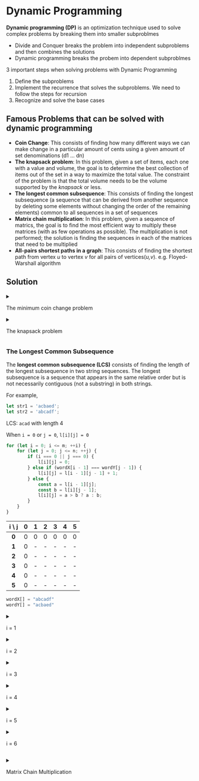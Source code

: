# Dynamic Programming

**Dynamic programming (DP)** is an optimization technique used to solve complex problems by breaking them into smaller subproblmes

- Divide and Conquer breaks the problem into independent subproblems and then combines the solutions
- Dynamic programming breaks the probem into dependent subproblmes

3 important steps when solving problems with Dynamic Programming

1. Define the subproblems
2. Implement the recurrence that solves the subproblems. We need to follow the steps for recursion
3. Recognize and solve the base cases

## Famous Problems that can be solved with dynamic programming

- **Coin Change**: This consists of finding how many different ways we can make change in a particular amount of cents using a given amount of set denominations (d1 ... dn)
- **The knapsack problem**: In this problem, given a set of items, each one with a value and volume, the goal is to determine the best collection of items out of the set in a way to maximize the total value. The constraint of the problem is that the total volume needs to be the volume supported by the _knapsack_ or less.
- **The longest common subsequence**: This consists of finding the longest subsequence (a sequence that can be derived from another sequence by deleting some elements without changing the order of the remaining elements) common to all sequences in a set of sequences
- **Matrix chain multiplication**: In this problem, given a sequence of matrics, the goal is to find the most efficient way to multiply these matrices (with as few operations as possible). The multiplication is not performed; the solution is finding the sequences in each of the matrices that need to be multiplied
- **All-pairs shortest paths in a graph**: This consists of finding the shortest path from vertex _u_ to vertex _v_ for all pairs of vertices(_u,v_). e.g. Floyed-Warshall algorithm

## Solution

<details><summary><p>The minimum coin change problem</p></summary>
<p>

### The minimum coin change problem

- https://stackoverflow.com/questions/57135424/javascript-recursion-why-is-value-increasing-without-increment-code

The **minimum coin change problem** is a variation of the **coin change problem**. The coin change problem consists of finding out in how many ways we can make change for a particular amount of cents using a given amount of set denominations (d<sub>1</sub> ... d<sub>n</sub>). The minimum coin change problem consists of finding the minimum number of coins needed to make a particular amount of cents using a given amount of set denominations (d<sub>1</sub> ... d<sub>n</sub>).

The min-coin change solution consists of finding the minimum number of coins for _n_. But to do this, first we need to find the solution for every _x<n_. Then, we can build up the solution out of the solutions for smaller values.

Let's suppose that there are 3 coins: `1` cent, `5` cents, `10` cents

```javascript
const coins = [1, 5, 10];
```

| **Change** | **# of 1 cents** | **# of 5 cents** | **# of 10 cents** |
| :--------: | :--------------: | :--------------: | :---------------: |
|     1      |        1         |        1         |         1         |
|     2      |        2         |        2         |         2         |
|     3      |        3         |        3         |         3         |
|     4      |        4         |        4         |         4         |
|     5      |        5         |        1         |         1         |
|     6      |        6         |        2         |         2         |
|     7      |        7         |        3         |         3         |
|     8      |        8         |        4         |         4         |
|     9      |        9         |        5         |         5         |
|     10     |        10        |        2         |         1         |
|     11     |        11        |        3         |         2         |
|     12     |        12        |        4         |         3         |

Above table, we can find an equation like below

```javascript
dp[j] = Math.min(dp[j], dp[j - coin[i]]) + 1;
```

`dp[j]` means change we need to get. Therefore, `dp[j-coin[i]]` indicates `change - coin`.

</p>
</details>

<details><summary><p>The knapsack problem</p></summary>
<p>

### The Knapsack Problem

The knapsack problem is a combinatorial optimization problem. It can be described as follows: given a fixed-size knapsack with a capacity to carry W amount of weight and a set of items that have a value and weight, find the best solution in a way to fill the knapsack with the most valuable items so that the total weight is less than or equal to W

| **Item #** | **Weight** | **Value** |
| :--------: | :--------: | :-------: |
|     1      |     2      |     3     |
|     2      |     3      |     4     |
|     3      |     4      |     5     |

Consider that the knapsack can only carry `a weight of 5`. For above example, we can say that `the best solution would be filling the knapsack with items 1 and 2`, which together have `a weight of 5` and a `total value of 7`.

We have 2 loops like below

```javascript
for (let i = 0; i <= n; ++i)
	for (let w = 0; w <= capacity; ++w)
```

An outer loop means the number of items. So, i = 0 ~ 3

```javascript
for (let i = 0; i <= n; ++i)
```

An inner loop indicates weight we want to calculate. So, w = 0 ~ 5

```javascript
for (let w = 0; w <= capacity; ++w)
```

Here's our core code

```javascript
for (let i = 0; i <= n; ++i) {
	for (let w = 0; w <= capacity; ++w) {
		if (i === 0 || w === 0) {
			kS[i][w] = 0;
		} else if (weights[i - 1] <= w) {
			kS[i][w] = Math.max(
				values[i - 1] + kS[i - 1][w - weights[i - 1]],
				kS[i - 1][w]
			);
		} else {
			kS[i][w] = kS[i - 1][w];
		}
	}
}
```

When i = 0 or w = 0, value is 0. So we can make the table.

```javascript
// Base Case
if (i === 0 || w === 0) {
	kS[i][w] = 0;
}
```

| **i\w** | **0** | **1** | **2** | **3** | **4** | **5** |
| :-----: | :---: | :---: | :---: | :---: | :---: | :---: |
|  **0**  |   0   |   0   |   0   |   0   |   0   |   0   |
|  **1**  |   0   |   -   |   -   |   -   |   -   |   -   |
|  **2**  |   0   |   -   |   -   |   -   |   -   |   -   |
|  **3**  |   0   |   -   |   -   |   -   |   -   |   -   |

<details><summary><h4>i=1</h4></summary>
<p>

#### i=1, w=1

```javascript
weights[i - 1] <= w
weights[1-1] <= 1
weights[0] <= 1
2 <= 1
else {
    kS[i][w] = kS[i - 1][w];
}

kS[1][1] = kS[1 - 1][1] = kS[0][1] = 0
```

| **i\w** | **0** | **1** | **2** | **3** | **4** | **5** |
| :-----: | :---: | :---: | :---: | :---: | :---: | :---: |
|  **0**  |   0   |   0   |   0   |   0   |   0   |   0   |
|  **1**  |   0   |   0   |   -   |   -   |   -   |   -   |
|  **2**  |   0   |   -   |   -   |   -   |   -   |   -   |
|  **3**  |   0   |   -   |   -   |   -   |   -   |   -   |

#### i=1, w=2

```javascript
weights[i - 1] <= w
weights[1-1] <= 2
weights[0] <= 2
2 <= 2

else if (weights[i - 1] <= w) {
	kS[i][w] = Math.max(
		values[i - 1] + kS[i - 1][w - weights[i - 1]],
		kS[i - 1][w]
	);
}

values[i - 1] + kS[i - 1][w - weights[i - 1]]
    = values[1 - 1] + kS[1 - 1][2 - weights[1 - 1]]
    = values[0] + kS[0][2 - weights[0]]
    = values[0] + kS[0][2 - 2]
    = values[0] + kS[0][0]
    = 3 + 0
    = 3

kS[i - 1][w]
    = kS[1 - 1][2]
    = kS[0][2]
    = 0

kS[1][2] = Math.Max(3, 0) = 3
```

| **i\w** | **0** | **1** | **2** | **3** | **4** | **5** |
| :-----: | :---: | :---: | :---: | :---: | :---: | :---: |
|  **0**  |   0   |   0   |   0   |   0   |   0   |   0   |
|  **1**  |   0   |   0   |   3   |   -   |   -   |   -   |
|  **2**  |   0   |   -   |   -   |   -   |   -   |   -   |
|  **3**  |   0   |   -   |   -   |   -   |   -   |   -   |

#### i=1, w=3

```javascript
weights[i - 1] <= w
weights[1-1] <= 3
weights[0] <= 3
2 <= 3

else if (weights[i - 1] <= w) {
	kS[i][w] = Math.max(
		values[i - 1] + kS[i - 1][w - weights[i - 1]],
		kS[i - 1][w]
	);
}

values[i - 1] + kS[i - 1][w - weights[i - 1]]
    = values[1 - 1] + kS[1 - 1][3 - weights[1 - 1]]
    = values[0] + kS[0][3 - weights[0]]
    = values[0] + kS[0][3 - 2]
    = values[0] + kS[0][1]
    = 3 + 0
    = 3

kS[i - 1][w]
    = kS[1 - 1][3]
    = kS[0][3]
    = 0

kS[1][3] = Math.Max(3, 0) = 3
```

| **i\w** | **0** | **1** | **2** | **3** | **4** | **5** |
| :-----: | :---: | :---: | :---: | :---: | :---: | :---: |
|  **0**  |   0   |   0   |   0   |   0   |   0   |   0   |
|  **1**  |   0   |   0   |   3   |   3   |   -   |   -   |
|  **2**  |   0   |   -   |   -   |   -   |   -   |   -   |
|  **3**  |   0   |   -   |   -   |   -   |   -   |   -   |

#### i=1, w=4

```javascript
weights[i - 1] <= w
weights[1-1] <= 4
weights[0] <= 4
2 <= 4

else if (weights[i - 1] <= w) {
	kS[i][w] = Math.max(
		values[i - 1] + kS[i - 1][w - weights[i - 1]],
		kS[i - 1][w]
	);
}

values[i - 1] + kS[i - 1][w - weights[i - 1]]
    = values[1 - 1] + kS[1 - 1][4 - weights[1 - 1]]
    = values[0] + kS[0][4 - weights[0]]
    = values[0] + kS[0][4 - 2]
    = values[0] + kS[0][2]
    = 3 + 0
    = 3

kS[i - 1][w]
    = kS[1 - 1][4]
    = kS[0][4]
    = 0

kS[1][4] = Math.Max(3, 0) = 3
```

| **i\w** | **0** | **1** | **2** | **3** | **4** | **5** |
| :-----: | :---: | :---: | :---: | :---: | :---: | :---: |
|  **0**  |   0   |   0   |   0   |   0   |   0   |   0   |
|  **1**  |   0   |   0   |   3   |   3   |   3   |   -   |
|  **2**  |   0   |   -   |   -   |   -   |   -   |   -   |
|  **3**  |   0   |   -   |   -   |   -   |   -   |   -   |

#### i=1, w=5

```javascript
weights[i - 1] <= w
weights[1-1] <= 5
weights[0] <= 5
2 <= 5

else if (weights[i - 1] <= w) {
	kS[i][w] = Math.max(
		values[i - 1] + kS[i - 1][w - weights[i - 1]],
		kS[i - 1][w]
	);
}

values[i - 1] + kS[i - 1][w - weights[i - 1]]
    = values[1 - 1] + kS[1 - 1][5 - weights[1 - 1]]
    = values[0] + kS[0][5 - weights[0]]
    = values[0] + kS[0][5 - 2]
    = values[0] + kS[0][3]
    = 3 + 0
    = 3

kS[i - 1][w]
    = kS[1 - 1][5]
    = kS[0][5]
    = 0

kS[1][5] = Math.Max(3, 0) = 3
```

| **i\w** | **0** | **1** | **2** | **3** | **4** | **5** |
| :-----: | :---: | :---: | :---: | :---: | :---: | :---: |
|  **0**  |   0   |   0   |   0   |   0   |   0   |   0   |
|  **1**  |   0   |   0   |   3   |   3   |   3   |   3   |
|  **2**  |   0   |   -   |   -   |   -   |   -   |   -   |
|  **3**  |   0   |   -   |   -   |   -   |   -   |   -   |

</p>
</details>

<details><summary><h4>i=2</h4></summary>
<p>

#### i=2, w=1

```javascript
weights[i - 1] <= w
weights[2-1] <= 1
weights[1] <= 1
3 <= 1

else {
	kS[i][w] = kS[i - 1][w];
}

kS[2][1] = kS[2 - 1][1] = kS[1][1] = 0
```

| **i\w** | **0** | **1** | **2** | **3** | **4** | **5** |
| :-----: | :---: | :---: | :---: | :---: | :---: | :---: |
|  **0**  |   0   |   0   |   0   |   0   |   0   |   0   |
|  **1**  |   0   |   0   |   3   |   3   |   3   |   3   |
|  **2**  |   0   |   0   |   -   |   -   |   -   |   -   |
|  **3**  |   0   |   -   |   -   |   -   |   -   |   -   |

#### i=2, w=2

```javascript
weights[i - 1] <= w
weights[2-1] <= 2
weights[1] <= 2
3 <= 2

else {
	kS[i][w] = kS[i - 1][w];
}

kS[2][2] = kS[2 - 1][2] = kS[1][2] = 3
```

| **i\w** | **0** | **1** | **2** | **3** | **4** | **5** |
| :-----: | :---: | :---: | :---: | :---: | :---: | :---: |
|  **0**  |   0   |   0   |   0   |   0   |   0   |   0   |
|  **1**  |   0   |   0   |   3   |   3   |   3   |   3   |
|  **2**  |   0   |   0   |   3   |   -   |   -   |   -   |
|  **3**  |   0   |   -   |   -   |   -   |   -   |   -   |

#### i=2, w=3

```javascript
weights[i - 1] <= w
weights[2-1] <= 3
weights[1] <= 3
3 <= 3

else if (weights[i - 1] <= w) {
	kS[i][w] = Math.max(
		values[i - 1] + kS[i - 1][w - weights[i - 1]],
		kS[i - 1][w]
	);
}

values[i - 1] + kS[i - 1][w - weights[i - 1]]
    = values[2 - 1] + kS[2 - 1][3 - weights[2 - 1]]
    = values[1] + kS[1][3 - weights[1]]
    = values[1] + kS[1][3 - 3]
    = values[1] + kS[1][0]
    = 4 + 0
    = 4

kS[i - 1][w]
    = kS[2 - 1][3]
    = kS[1][3]
    = 3

kS[2][3] = Math.Max(4, 3) = 4
```

| **i\w** | **0** | **1** | **2** | **3** | **4** | **5** |
| :-----: | :---: | :---: | :---: | :---: | :---: | :---: |
|  **0**  |   0   |   0   |   0   |   0   |   0   |   0   |
|  **1**  |   0   |   0   |   3   |   3   |   3   |   3   |
|  **2**  |   0   |   0   |   3   |   4   |   -   |   -   |
|  **3**  |   0   |   -   |   -   |   -   |   -   |   -   |

#### i=2, w=4

```javascript
weights[i - 1] <= w
weights[2-1] <= 4
weights[1] <= 4
3 <= 4

else if (weights[i - 1] <= w) {
	kS[i][w] = Math.max(
		values[i - 1] + kS[i - 1][w - weights[i - 1]],
		kS[i - 1][w]
	);
}

values[i - 1] + kS[i - 1][w - weights[i - 1]]
    = values[2 - 1] + kS[2 - 1][4 - weights[2 - 1]]
    = values[1] + kS[1][4 - weights[1]]
    = values[1] + kS[1][4 - 3]
    = values[1] + kS[1][1]
    = 4 + 0
    = 4

kS[i - 1][w]
    = kS[2 - 1][4]
    = kS[1][4]
    = 3

kS[2][4] = Math.Max(4, 3) = 4
```

| **i\w** | **0** | **1** | **2** | **3** | **4** | **5** |
| :-----: | :---: | :---: | :---: | :---: | :---: | :---: |
|  **0**  |   0   |   0   |   0   |   0   |   0   |   0   |
|  **1**  |   0   |   0   |   3   |   3   |   3   |   3   |
|  **2**  |   0   |   0   |   3   |   4   |   4   |   -   |
|  **3**  |   0   |   -   |   -   |   -   |   -   |   -   |

#### i=2, w=5

```javascript
weights[i - 1] <= w
weights[2-1] <= 5
weights[1] <= 5
3 <= 4

else if (weights[i - 1] <= w) {
	kS[i][w] = Math.max(
		values[i - 1] + kS[i - 1][w - weights[i - 1]],
		kS[i - 1][w]
	);
}

values[i - 1] + kS[i - 1][w - weights[i - 1]]
    = values[2 - 1] + kS[2 - 1][5 - weights[2 - 1]]
    = values[1] + kS[1][5 - weights[1]]
    = values[1] + kS[1][5 - 3]
    = values[1] + kS[1][2]
    = 4 + 3
    = 7

kS[i - 1][w]
    = kS[2 - 1][5]
    = kS[1][5]
    = 3

kS[2][5] = Math.Max(7, 3) = 7
```

| **i\w** | **0** | **1** | **2** | **3** | **4** | **5** |
| :-----: | :---: | :---: | :---: | :---: | :---: | :---: |
|  **0**  |   0   |   0   |   0   |   0   |   0   |   0   |
|  **1**  |   0   |   0   |   3   |   3   |   3   |   3   |
|  **2**  |   0   |   0   |   3   |   4   |   4   |   7   |
|  **3**  |   0   |   -   |   -   |   -   |   -   |   -   |

</p>
</details>

<details><summary><h4>i=3</h4></summary>
<p>

#### i=3, w=1

```javascript
weights[i - 1] <= w
weights[3-1] <= 1
weights[2] <= 1
4 <= 1

else {
	kS[i][w] = kS[i - 1][w];
}

kS[3][1] = kS[3 - 1][1] = kS[2][1] = 0
```

| **i\w** | **0** | **1** | **2** | **3** | **4** | **5** |
| :-----: | :---: | :---: | :---: | :---: | :---: | :---: |
|  **0**  |   0   |   0   |   0   |   0   |   0   |   0   |
|  **1**  |   0   |   0   |   3   |   3   |   3   |   3   |
|  **2**  |   0   |   0   |   3   |   4   |   4   |   7   |
|  **3**  |   0   |   0   |   -   |   -   |   -   |   -   |

#### i=3, w=2

```javascript
weights[i - 1] <= w
weights[3-1] <= 2
weights[2] <= 2
4 <= 2

else {
	kS[i][w] = kS[i - 1][w];
}

kS[3][2] = kS[3 - 1][2] = kS[2][2] = 3
```

| **i\w** | **0** | **1** | **2** | **3** | **4** | **5** |
| :-----: | :---: | :---: | :---: | :---: | :---: | :---: |
|  **0**  |   0   |   0   |   0   |   0   |   0   |   0   |
|  **1**  |   0   |   0   |   3   |   3   |   3   |   3   |
|  **2**  |   0   |   0   |   3   |   4   |   4   |   7   |
|  **3**  |   0   |   0   |   3   |   -   |   -   |   -   |

#### i=3, w=3

```javascript
weights[i - 1] <= w
weights[3-1] <= 3
weights[2] <= 3
4 <= 3

else {
	kS[i][w] = kS[i - 1][w];
}

kS[3][3] = kS[3 - 1][3] = kS[2][3] = 4
```

| **i\w** | **0** | **1** | **2** | **3** | **4** | **5** |
| :-----: | :---: | :---: | :---: | :---: | :---: | :---: |
|  **0**  |   0   |   0   |   0   |   0   |   0   |   0   |
|  **1**  |   0   |   0   |   3   |   3   |   3   |   3   |
|  **2**  |   0   |   0   |   3   |   4   |   4   |   7   |
|  **3**  |   0   |   0   |   3   |   4   |   -   |   -   |

#### i=3, w=4

```javascript
weights[i - 1] <= w
weights[3-1] <= 4
weights[2] <= 4
4 <= 4

else if (weights[i - 1] <= w) {
	kS[i][w] = Math.max(
		values[i - 1] + kS[i - 1][w - weights[i - 1]],
		kS[i - 1][w]
	);
}

values[i - 1] + kS[i - 1][w - weights[i - 1]]
    = values[3 - 1] + kS[3 - 1][4 - weights[3 - 1]]
    = values[2] + kS[2][4 - weights[2]]
    = values[2] + kS[2][4 - 4]
    = values[2] + kS[2][0]
    = 5 + 0
    = 5

kS[i - 1][w]
    = kS[3 - 1][4]
    = kS[2][4]
    = 4

kS[3][4] = Math.Max(5, 4) = 5
```

| **i\w** | **0** | **1** | **2** | **3** | **4** | **5** |
| :-----: | :---: | :---: | :---: | :---: | :---: | :---: |
|  **0**  |   0   |   0   |   0   |   0   |   0   |   0   |
|  **1**  |   0   |   0   |   3   |   3   |   3   |   3   |
|  **2**  |   0   |   0   |   3   |   4   |   4   |   7   |
|  **3**  |   0   |   0   |   3   |   4   |   5   |   -   |

#### i=3, w=5

```javascript
weights[i - 1] <= w
weights[3-1] <= 5
weights[2] <= 5
4 <= 5

else if (weights[i - 1] <= w) {
	kS[i][w] = Math.max(
		values[i - 1] + kS[i - 1][w - weights[i - 1]],
		kS[i - 1][w]
	);
}

values[i - 1] + kS[i - 1][w - weights[i - 1]]
    = values[3 - 1] + kS[3 - 1][5 - weights[3 - 1]]
    = values[2] + kS[2][5 - weights[2]]
    = values[2] + kS[2][5 - 4]
    = values[2] + kS[2][1]
    = 5 + 0
    = 5

kS[i - 1][w]
    = kS[3 - 1][5]
    = kS[2][5]
    = 7

kS[3][7] = Math.Max(5, 7) = 7
```

| **i\w** | **0** | **1** | **2** | **3** | **4** | **5** |
| :-----: | :---: | :---: | :---: | :---: | :---: | :---: |
|  **0**  |   0   |   0   |   0   |   0   |   0   |   0   |
|  **1**  |   0   |   0   |   3   |   3   |   3   |   3   |
|  **2**  |   0   |   0   |   3   |   4   |   4   |   7   |
|  **3**  |   0   |   0   |   3   |   4   |   5   |   7   |

</p>
</details>

</p>
</details>

<!--
<details><summary><p>The longest common subsequence</p></summary>
<p>
-->

### The Longest Common Subsequence

The **longest common subsequence (LCS)** consists of finding the length of the longest subsequence in two string sequences. The longest subsequence is a sequence that appears in the same relative order but is not necessarily contiguous (not a substring) in both strings.

For example,

```javascript
let str1 = 'acbaed';
let str2 = 'abcadf';
```

LCS: `acad` with length 4

When `i = 0` or `j = 0`, `l[i][j] = 0`

```javascript
for (let i = 0; i <= m; ++i) {
	for (let j = 0; j <= n; ++j) {
		if (i === 0 || j === 0) {
			l[i][j] = 0;
		} else if (wordX[i - 1] === wordY[j - 1]) {
			l[i][j] = l[i - 1][j - 1] + 1;
		} else {
			const a = l[i - 1][j];
			const b = l[i][j - 1];
			l[i][j] = a > b ? a : b;
		}
	}
}
```

| **i \ j** | **0** | **1** | **2** | **3** | **4** | **5** |
| :-------: | :---: | :---: | :---: | :---: | :---: | :---: |
|   **0**   |   0   |   0   |   0   |   0   |   0   |   0   |
|   **1**   |   0   |   -   |   -   |   -   |   -   |   -   |
|   **2**   |   0   |   -   |   -   |   -   |   -   |   -   |
|   **3**   |   0   |   -   |   -   |   -   |   -   |   -   |
|   **4**   |   0   |   -   |   -   |   -   |   -   |   -   |
|   **5**   |   0   |   -   |   -   |   -   |   -   |   -   |

```javascript
wordX[] = "abcadf"
wordY[] = "acbaed"
```

<details><summary><p>i = 1</p></summary>
<p>

#### i = 1, j = 1

```javascript
wordX[i - 1] = wordX[0] = "a"
wordY[j - 1] = wordY[0] = "a"

else if(wordX[i - 1] === wordX[j - 1]){
    l[i][j] = l[i - 1][j - 1] + 1;
}

l[1][1]
    = l[i - 1][j - 1] + 1
    = l[0][0] + 1
    = 0 + 1
    = 1
```

| **i \ j** | **0** | **1** | **2** | **3** | **4** | **5** |
| :-------: | :---: | :---: | :---: | :---: | :---: | :---: |
|   **0**   |   0   |   0   |   0   |   0   |   0   |   0   |
|   **1**   |   0   |   1   |   -   |   -   |   -   |   -   |
|   **2**   |   0   |   -   |   -   |   -   |   -   |   -   |
|   **3**   |   0   |   -   |   -   |   -   |   -   |   -   |
|   **4**   |   0   |   -   |   -   |   -   |   -   |   -   |
|   **5**   |   0   |   -   |   -   |   -   |   -   |   -   |

#### i = 1, j = 2

```javascript
wordX[i - 1] = wordX[0] = "a"
wordY[j - 1] = wordY[1] = "c"

else {
	const a = l[i - 1][j];
	const b = l[i][j - 1];
	l[i][j] = a > b ? a : b;
}

a
    = l[i - 1][j]
    = l[1 - 1][2]
    = l[0][2]
    = 0

b
    = l[i][j - 1]
    = l[1][2 - 1]
    = l[1][1]
    = 1

l[1][2]
    = Math.max(a, b)
    = Math.max(0, 1)
    = 1
```

| **i \ j** | **0** | **1** | **2** | **3** | **4** | **5** |
| :-------: | :---: | :---: | :---: | :---: | :---: | :---: |
|   **0**   |   0   |   0   |   0   |   0   |   0   |   0   |
|   **1**   |   0   |   1   |   1   |   -   |   -   |   -   |
|   **2**   |   0   |   -   |   -   |   -   |   -   |   -   |
|   **3**   |   0   |   -   |   -   |   -   |   -   |   -   |
|   **4**   |   0   |   -   |   -   |   -   |   -   |   -   |
|   **5**   |   0   |   -   |   -   |   -   |   -   |   -   |

#### i = 1, j = 3

```javascript
wordX[i - 1] = wordX[0] = "a"
wordY[j - 1] = wordY[2] = "b"

else {
	const a = l[i - 1][j];
	const b = l[i][j - 1];
	l[i][j] = a > b ? a : b;
}

a
    = l[i - 1][j]
    = l[1 - 1][3]
    = l[0][3]
    = 0

b
    = l[i][j - 1]
    = l[1][3 - 1]
    = l[1][2]
    = 1

l[1][3]
    = Math.max(a, b)
    = Math.max(0, 1)
    = 1
```

| **i \ j** | **0** | **1** | **2** | **3** | **4** | **5** |
| :-------: | :---: | :---: | :---: | :---: | :---: | :---: |
|   **0**   |   0   |   0   |   0   |   0   |   0   |   0   |
|   **1**   |   0   |   1   |   1   |   1   |   -   |   -   |
|   **2**   |   0   |   -   |   -   |   -   |   -   |   -   |
|   **3**   |   0   |   -   |   -   |   -   |   -   |   -   |
|   **4**   |   0   |   -   |   -   |   -   |   -   |   -   |
|   **5**   |   0   |   -   |   -   |   -   |   -   |   -   |

#### i = 1, j = 4

```javascript
wordX[i - 1] = wordX[0] = "a"
wordY[j - 1] = wordY[3] = "a"

else if(wordX[i - 1] === wordX[j - 1]){
    l[i][j] = l[i - 1][j - 1] + 1;
}

l[1][4]
    = l[i - 1][j - 1] + 1
    = l[1 - 1][4 - 1] + 1
    = l[0][3] + 1
    = 0 + 1
    = 1
```

| **i \ j** | **0** | **1** | **2** | **3** | **4** | **5** | **6** |
| :-------: | :---: | :---: | :---: | :---: | :---: | :---: | :---: |
|   **0**   |   0   |   0   |   0   |   0   |   0   |   0   |   0   |
|   **1**   |   0   |   1   |   1   |   1   |   1   |   -   |   -   |
|   **2**   |   0   |   -   |   -   |   -   |   -   |   -   |   -   |
|   **3**   |   0   |   -   |   -   |   -   |   -   |   -   |   -   |
|   **4**   |   0   |   -   |   -   |   -   |   -   |   -   |   -   |
|   **5**   |   0   |   -   |   -   |   -   |   -   |   -   |   -   |
|   **6**   |   0   |   -   |   -   |   -   |   -   |   -   |   -   |

#### i = 1, j = 5

```javascript
wordX[i - 1] = wordX[0] = "a"
wordY[j - 1] = wordY[4] = "e"

else {
	const a = l[i - 1][j];
	const b = l[i][j - 1];
	l[i][j] = a > b ? a : b;
}

a
    = l[i - 1][j]
    = l[1 - 1][5]
    = l[0][5]
    = 0

b
    = l[i][j - 1]
    = l[1][5 - 1]
    = l[1][4]
    = 1

l[1][5]
    = Math.max(a, b)
    = Math.max(0, 1)
    = 1
```

| **i \ j** | **0** | **1** | **2** | **3** | **4** | **5** | **6** |
| :-------: | :---: | :---: | :---: | :---: | :---: | :---: | :---: |
|   **0**   |   0   |   0   |   0   |   0   |   0   |   0   |   0   |
|   **1**   |   0   |   1   |   1   |   1   |   1   |   1   |   -   |
|   **2**   |   0   |   -   |   -   |   -   |   -   |   -   |   -   |
|   **3**   |   0   |   -   |   -   |   -   |   -   |   -   |   -   |
|   **4**   |   0   |   -   |   -   |   -   |   -   |   -   |   -   |
|   **5**   |   0   |   -   |   -   |   -   |   -   |   -   |   -   |
|   **6**   |   0   |   -   |   -   |   -   |   -   |   -   |   -   |

#### i = 1, j = 6

```javascript
wordX[i - 1] = wordX[0] = "a"
wordY[j - 1] = wordY[5] = "d"

else {
	const a = l[i - 1][j];
	const b = l[i][j - 1];
	l[i][j] = a > b ? a : b;
}

a
    = l[i - 1][j]
    = l[1 - 1][6]
    = l[0][6]
    = 0

b
    = l[i][j - 1]
    = l[1][6 - 1]
    = l[1][5]
    = 1

l[1][6]
    = Math.max(a, b)
    = Math.max(0, 1)
    = 1
```

| **i \ j** | **0** | **1** | **2** | **3** | **4** | **5** | **6** |
| :-------: | :---: | :---: | :---: | :---: | :---: | :---: | :---: |
|   **0**   |   0   |   0   |   0   |   0   |   0   |   0   |   0   |
|   **1**   |   0   |   1   |   1   |   1   |   1   |   1   |   1   |
|   **2**   |   0   |   -   |   -   |   -   |   -   |   -   |   -   |
|   **3**   |   0   |   -   |   -   |   -   |   -   |   -   |   -   |
|   **4**   |   0   |   -   |   -   |   -   |   -   |   -   |   -   |
|   **5**   |   0   |   -   |   -   |   -   |   -   |   -   |   -   |
|   **6**   |   0   |   -   |   -   |   -   |   -   |   -   |   -   |

</p>
</details>

<details><summary><p>i = 2</p></summary>
<p>

#### i = 2, j = 1

```javascript
wordX[i - 1] = wordX[1] = "b"
wordY[j - 1] = wordY[0] = "a"

else {
	const a = l[i - 1][j];
	const b = l[i][j - 1];
	l[i][j] = a > b ? a : b;
}

a
    = l[i - 1][j]
    = l[2 - 1][1]
    = l[1][2]
    = 1

b
    = l[i][j - 1]
    = l[1][1 - 1]
    = l[1][0]
    = 0

l[2][1]
    = Math.max(a, b)
    = Math.max(1, 0)
    = 1
```

| **i \ j** | **0** | **1** | **2** | **3** | **4** | **5** | **6** |
| :-------: | :---: | :---: | :---: | :---: | :---: | :---: | :---: |
|   **0**   |   0   |   0   |   0   |   0   |   0   |   0   |   0   |
|   **1**   |   0   |   1   |   1   |   1   |   1   |   1   |   1   |
|   **2**   |   0   |   1   |   -   |   -   |   -   |   -   |   -   |
|   **3**   |   0   |   -   |   -   |   -   |   -   |   -   |   -   |
|   **4**   |   0   |   -   |   -   |   -   |   -   |   -   |   -   |
|   **5**   |   0   |   -   |   -   |   -   |   -   |   -   |   -   |
|   **6**   |   0   |   -   |   -   |   -   |   -   |   -   |   -   |

#### i = 2, j = 2

```javascript
wordX[i - 1] = wordX[1] = "b"
wordY[j - 1] = wordY[1] = "c"

else {
	const a = l[i - 1][j];
	const b = l[i][j - 1];
	l[i][j] = a > b ? a : b;
}

a
    = l[i - 1][j]
    = l[2 - 1][2]
    = l[1][2]
    = 1

b
    = l[i][j - 1]
    = l[1][2 - 1]
    = l[1][1]
    = 1

l[2][2]
    = Math.max(a, b)
    = Math.max(1, 1)
    = 1
```

| **i \ j** | **0** | **1** | **2** | **3** | **4** | **5** | **6** |
| :-------: | :---: | :---: | :---: | :---: | :---: | :---: | :---: |
|   **0**   |   0   |   0   |   0   |   0   |   0   |   0   |   0   |
|   **1**   |   0   |   1   |   1   |   1   |   1   |   1   |   1   |
|   **2**   |   0   |   1   |   1   |   -   |   -   |   -   |   -   |
|   **3**   |   0   |   -   |   -   |   -   |   -   |   -   |   -   |
|   **4**   |   0   |   -   |   -   |   -   |   -   |   -   |   -   |
|   **5**   |   0   |   -   |   -   |   -   |   -   |   -   |   -   |
|   **6**   |   0   |   -   |   -   |   -   |   -   |   -   |   -   |

#### i = 2, j = 3

```javascript
wordX[i - 1] = wordX[1] = "b"
wordY[j - 1] = wordY[2] = "b"

else if(wordX[i - 1] === wordX[j - 1]){
    l[i][j] = l[i - 1][j - 1] + 1;
}

l[2][3]
    = l[i - 1][j - 1] + 1
    = l[2 - 1][3 - 1] + 1
    = l[1][2] + 1
    = 1 + 1
    = 2
```

#### i = 2, j = 4

```javascript
wordX[i - 1] = wordX[1] = "b"
wordY[j - 1] = wordY[3] = "a"

else {
	const a = l[i - 1][j];
	const b = l[i][j - 1];
	l[i][j] = a > b ? a : b;
}

a
    = l[i - 1][j]
    = l[2 - 1][4]
    = l[1][4]
    = 1

b
    = l[i][j - 1]
    = l[2][4 - 1]
    = l[2][3]
    = 2

l[2][4]
    = Math.max(a, b)
    = Math.max(1, 2)
    = 2
```

| **i \ j** | **0** | **1** | **2** | **3** | **4** | **5** | **6** |
| :-------: | :---: | :---: | :---: | :---: | :---: | :---: | :---: |
|   **0**   |   0   |   0   |   0   |   0   |   0   |   0   |   0   |
|   **1**   |   0   |   1   |   1   |   1   |   1   |   1   |   1   |
|   **2**   |   0   |   1   |   1   |   2   |   2   |   -   |   -   |
|   **3**   |   0   |   -   |   -   |   -   |   -   |   -   |   -   |
|   **4**   |   0   |   -   |   -   |   -   |   -   |   -   |   -   |
|   **5**   |   0   |   -   |   -   |   -   |   -   |   -   |   -   |
|   **6**   |   0   |   -   |   -   |   -   |   -   |   -   |   -   |

#### i = 2, j = 5

```javascript
wordX[i - 1] = wordX[1] = "b"
wordY[j - 1] = wordY[4] = "e"

else {
	const a = l[i - 1][j];
	const b = l[i][j - 1];
	l[i][j] = a > b ? a : b;
}

a
    = l[i - 1][j]
    = l[2 - 1][5]
    = l[1][5]
    = 1

b
    = l[i][j - 1]
    = l[2][5 - 1]
    = l[2][4]
    = 2

l[2][5]
    = Math.max(a, b)
    = Math.max(1, 2)
    = 2
```

| **i \ j** | **0** | **1** | **2** | **3** | **4** | **5** | **6** |
| :-------: | :---: | :---: | :---: | :---: | :---: | :---: | :---: |
|   **0**   |   0   |   0   |   0   |   0   |   0   |   0   |   0   |
|   **1**   |   0   |   1   |   1   |   1   |   1   |   1   |   1   |
|   **2**   |   0   |   1   |   1   |   2   |   2   |   2   |   -   |
|   **3**   |   0   |   -   |   -   |   -   |   -   |   -   |   -   |
|   **4**   |   0   |   -   |   -   |   -   |   -   |   -   |   -   |
|   **5**   |   0   |   -   |   -   |   -   |   -   |   -   |   -   |
|   **6**   |   0   |   -   |   -   |   -   |   -   |   -   |   -   |

#### i = 2, j = 6

```javascript
wordX[i - 1] = wordX[1] = "b"
wordY[j - 1] = wordY[5] = "d"

else {
	const a = l[i - 1][j];
	const b = l[i][j - 1];
	l[i][j] = a > b ? a : b;
}

a
    = l[i - 1][j]
    = l[2 - 1][6]
    = l[1][6]
    = 1

b
    = l[i][j - 1]
    = l[2][6 - 1]
    = l[2][5]
    = 2

l[2][6]
    = Math.max(a, b)
    = Math.max(1, 2)
    = 2
```

| **i \ j** | **0** | **1** | **2** | **3** | **4** | **5** | **6** |
| :-------: | :---: | :---: | :---: | :---: | :---: | :---: | :---: |
|   **0**   |   0   |   0   |   0   |   0   |   0   |   0   |   0   |
|   **1**   |   0   |   1   |   1   |   1   |   1   |   1   |   1   |
|   **2**   |   0   |   1   |   1   |   2   |   2   |   2   |   2   |
|   **3**   |   0   |   -   |   -   |   -   |   -   |   -   |   -   |
|   **4**   |   0   |   -   |   -   |   -   |   -   |   -   |   -   |
|   **5**   |   0   |   -   |   -   |   -   |   -   |   -   |   -   |
|   **6**   |   0   |   -   |   -   |   -   |   -   |   -   |   -   |

</p>
</details>

<details><summary><p>i = 3</p></summary>
<p>

#### i = 3, j = 1

```javascript
wordX[i - 1] = wordX[2] = "b"
wordY[j - 1] = wordY[0] = "a"

else {
	const a = l[i - 1][j];
	const b = l[i][j - 1];
	l[i][j] = a > b ? a : b;
}

a
    = l[i - 1][j]
    = l[3 - 1][1]
    = l[2][1]
    = 1

b
    = l[i][j - 1]
    = l[3][1 - 1]
    = l[3][0]
    = 0

l[3][1]
    = Math.max(a, b)
    = Math.max(1, 0)
    = 1
```

| **i \ j** | **0** | **1** | **2** | **3** | **4** | **5** | **6** |
| :-------: | :---: | :---: | :---: | :---: | :---: | :---: | :---: |
|   **0**   |   0   |   0   |   0   |   0   |   0   |   0   |   0   |
|   **1**   |   0   |   1   |   1   |   1   |   1   |   1   |   1   |
|   **2**   |   0   |   1   |   1   |   2   |   2   |   2   |   2   |
|   **3**   |   0   |   1   |   -   |   -   |   -   |   -   |   -   |
|   **4**   |   0   |   -   |   -   |   -   |   -   |   -   |   -   |
|   **5**   |   0   |   -   |   -   |   -   |   -   |   -   |   -   |
|   **6**   |   0   |   -   |   -   |   -   |   -   |   -   |   -   |

#### i = 3, j = 2

```javascript
wordX[i - 1] = wordX[2] = "b"
wordY[j - 1] = wordY[1] = "c"

else if(wordX[i - 1] === wordX[j - 1]){
    l[i][j] = l[i - 1][j - 1] + 1;
}

l[3][2]
    = l[i - 1][j - 1] + 1
    = l[3 - 1][2 - 1] + 1
    = l[2][1] + 1
    = 1 + 1
    = 2
```

| **i \ j** | **0** | **1** | **2** | **3** | **4** | **5** | **6** |
| :-------: | :---: | :---: | :---: | :---: | :---: | :---: | :---: |
|   **0**   |   0   |   0   |   0   |   0   |   0   |   0   |   0   |
|   **1**   |   0   |   1   |   1   |   1   |   1   |   1   |   1   |
|   **2**   |   0   |   1   |   1   |   2   |   2   |   2   |   2   |
|   **3**   |   0   |   1   |   2   |   -   |   -   |   -   |   -   |
|   **4**   |   0   |   -   |   -   |   -   |   -   |   -   |   -   |
|   **5**   |   0   |   -   |   -   |   -   |   -   |   -   |   -   |
|   **6**   |   0   |   -   |   -   |   -   |   -   |   -   |   -   |

#### i = 3, j = 3

```javascript
wordX[i - 1] = wordX[2] = "b"
wordY[j - 1] = wordY[2] = "b"

else {
	const a = l[i - 1][j];
	const b = l[i][j - 1];
	l[i][j] = a > b ? a : b;
}

a
    = l[i - 1][j]
    = l[3 - 1][3]
    = l[2][3]
    = 2

b
    = l[i][j - 1]
    = l[3][3 - 1]
    = l[3][2]
    = 2

l[3][3]
    = Math.max(a, b)
    = Math.max(2, 2)
    = 2
```

| **i \ j** | **0** | **1** | **2** | **3** | **4** | **5** | **6** |
| :-------: | :---: | :---: | :---: | :---: | :---: | :---: | :---: |
|   **0**   |   0   |   0   |   0   |   0   |   0   |   0   |   0   |
|   **1**   |   0   |   1   |   1   |   1   |   1   |   1   |   1   |
|   **2**   |   0   |   1   |   1   |   2   |   2   |   2   |   2   |
|   **3**   |   0   |   1   |   2   |   2   |   -   |   -   |   -   |
|   **4**   |   0   |   -   |   -   |   -   |   -   |   -   |   -   |
|   **5**   |   0   |   -   |   -   |   -   |   -   |   -   |   -   |
|   **6**   |   0   |   -   |   -   |   -   |   -   |   -   |   -   |

#### i = 3, j = 4

```javascript
wordX[i - 1] = wordX[2] = "b"
wordY[j - 1] = wordY[3] = "a"

else {
	const a = l[i - 1][j];
	const b = l[i][j - 1];
	l[i][j] = a > b ? a : b;
}

a
    = l[i - 1][j]
    = l[3 - 1][4]
    = l[2][4]
    = 2

b
    = l[i][j - 1]
    = l[3][4 - 1]
    = l[3][3]
    = 2

l[3][4]
    = Math.max(a, b)
    = Math.max(2, 2)
    = 2
```

| **i \ j** | **0** | **1** | **2** | **3** | **4** | **5** | **6** |
| :-------: | :---: | :---: | :---: | :---: | :---: | :---: | :---: |
|   **0**   |   0   |   0   |   0   |   0   |   0   |   0   |   0   |
|   **1**   |   0   |   1   |   1   |   1   |   1   |   1   |   1   |
|   **2**   |   0   |   1   |   1   |   2   |   2   |   2   |   2   |
|   **3**   |   0   |   1   |   2   |   2   |   2   |   -   |   -   |
|   **4**   |   0   |   -   |   -   |   -   |   -   |   -   |   -   |
|   **5**   |   0   |   -   |   -   |   -   |   -   |   -   |   -   |
|   **6**   |   0   |   -   |   -   |   -   |   -   |   -   |   -   |

#### i = 3, j = 5

```javascript
wordX[i - 1] = wordX[2] = "b"
wordY[j - 1] = wordY[4] = "e"

else {
	const a = l[i - 1][j];
	const b = l[i][j - 1];
	l[i][j] = a > b ? a : b;
}

a
    = l[i - 1][j]
    = l[3 - 1][5]
    = l[2][5]
    = 2

b
    = l[i][j - 1]
    = l[3][5 - 1]
    = l[3][4]
    = 2

l[3][5]
    = Math.max(a, b)
    = Math.max(2, 2)
    = 2
```

| **i \ j** | **0** | **1** | **2** | **3** | **4** | **5** | **6** |
| :-------: | :---: | :---: | :---: | :---: | :---: | :---: | :---: |
|   **0**   |   0   |   0   |   0   |   0   |   0   |   0   |   0   |
|   **1**   |   0   |   1   |   1   |   1   |   1   |   1   |   1   |
|   **2**   |   0   |   1   |   1   |   2   |   2   |   2   |   2   |
|   **3**   |   0   |   1   |   2   |   2   |   2   |   2   |   -   |
|   **4**   |   0   |   -   |   -   |   -   |   -   |   -   |   -   |
|   **5**   |   0   |   -   |   -   |   -   |   -   |   -   |   -   |
|   **6**   |   0   |   -   |   -   |   -   |   -   |   -   |   -   |

#### i = 3, j = 6

```javascript
wordX[i - 1] = wordX[2] = "b"
wordY[j - 1] = wordY[5] = "d"

else {
	const a = l[i - 1][j];
	const b = l[i][j - 1];
	l[i][j] = a > b ? a : b;
}

a
    = l[i - 1][j]
    = l[3 - 1][6]
    = l[2][6]
    = 2

b
    = l[i][j - 1]
    = l[3][6 - 1]
    = l[3][5]
    = 2

l[3][6]
    = Math.max(a, b)
    = Math.max(2, 2)
    = 2
```

| **i \ j** | **0** | **1** | **2** | **3** | **4** | **5** | **6** |
| :-------: | :---: | :---: | :---: | :---: | :---: | :---: | :---: |
|   **0**   |   0   |   0   |   0   |   0   |   0   |   0   |   0   |
|   **1**   |   0   |   1   |   1   |   1   |   1   |   1   |   1   |
|   **2**   |   0   |   1   |   1   |   2   |   2   |   2   |   2   |
|   **3**   |   0   |   1   |   2   |   2   |   2   |   2   |   2   |
|   **4**   |   0   |   -   |   -   |   -   |   -   |   -   |   -   |
|   **5**   |   0   |   -   |   -   |   -   |   -   |   -   |   -   |
|   **6**   |   0   |   -   |   -   |   -   |   -   |   -   |   -   |

</p>
</details>

<details><summary><p>i = 4</p></summary>
<p>

#### i = 4, j = 1

```javascript
wordX[i - 1] = wordX[3] = 'a';
wordY[j - 1] = wordY[0] = 'a';
```

| **i \ j** | **0** | **1** | **2** | **3** | **4** | **5** | **6** |
| :-------: | :---: | :---: | :---: | :---: | :---: | :---: | :---: |
|   **0**   |   0   |   0   |   0   |   0   |   0   |   0   |   0   |
|   **1**   |   0   |   1   |   1   |   1   |   1   |   1   |   1   |
|   **2**   |   0   |   1   |   1   |   2   |   2   |   2   |   2   |
|   **3**   |   0   |   1   |   2   |   2   |   2   |   2   |   2   |
|   **4**   |   0   |   1   |   -   |   -   |   -   |   -   |   -   |
|   **5**   |   0   |   -   |   -   |   -   |   -   |   -   |   -   |
|   **6**   |   0   |   -   |   -   |   -   |   -   |   -   |   -   |

#### i = 4, j = 2

```javascript
wordX[i - 1] = wordX[3] = 'a';
wordY[j - 1] = wordY[1] = 'c';
```

| **i \ j** | **0** | **1** | **2** | **3** | **4** | **5** | **6** |
| :-------: | :---: | :---: | :---: | :---: | :---: | :---: | :---: |
|   **0**   |   0   |   0   |   0   |   0   |   0   |   0   |   0   |
|   **1**   |   0   |   1   |   1   |   1   |   1   |   1   |   1   |
|   **2**   |   0   |   1   |   1   |   2   |   2   |   2   |   2   |
|   **3**   |   0   |   1   |   2   |   2   |   2   |   2   |   2   |
|   **4**   |   0   |   1   |   2   |   -   |   -   |   -   |   -   |
|   **5**   |   0   |   -   |   -   |   -   |   -   |   -   |   -   |
|   **6**   |   0   |   -   |   -   |   -   |   -   |   -   |   -   |

#### i = 4, j = 3

```javascript
wordX[i - 1] = wordX[3] = 'a';
wordY[j - 1] = wordY[2] = 'b';
```

| **i \ j** | **0** | **1** | **2** | **3** | **4** | **5** | **6** |
| :-------: | :---: | :---: | :---: | :---: | :---: | :---: | :---: |
|   **0**   |   0   |   0   |   0   |   0   |   0   |   0   |   0   |
|   **1**   |   0   |   1   |   1   |   1   |   1   |   1   |   1   |
|   **2**   |   0   |   1   |   1   |   2   |   2   |   2   |   2   |
|   **3**   |   0   |   1   |   2   |   2   |   2   |   2   |   2   |
|   **4**   |   0   |   1   |   2   |   2   |   -   |   -   |   -   |
|   **5**   |   0   |   -   |   -   |   -   |   -   |   -   |   -   |
|   **6**   |   0   |   -   |   -   |   -   |   -   |   -   |   -   |

#### i = 4, j = 4

```javascript
wordX[i - 1] = wordX[3] = 'a';
wordY[j - 1] = wordY[3] = 'a';
```

| **i \ j** | **0** | **1** | **2** | **3** | **4** | **5** | **6** |
| :-------: | :---: | :---: | :---: | :---: | :---: | :---: | :---: |
|   **0**   |   0   |   0   |   0   |   0   |   0   |   0   |   0   |
|   **1**   |   0   |   1   |   1   |   1   |   1   |   1   |   1   |
|   **2**   |   0   |   1   |   1   |   2   |   2   |   2   |   2   |
|   **3**   |   0   |   1   |   2   |   2   |   2   |   2   |   2   |
|   **4**   |   0   |   1   |   2   |   2   |   3   |   -   |   -   |
|   **5**   |   0   |   -   |   -   |   -   |   -   |   -   |   -   |
|   **6**   |   0   |   -   |   -   |   -   |   -   |   -   |   -   |

#### i = 4, j = 5

```javascript
wordX[i - 1] = wordX[3] = 'a';
wordY[j - 1] = wordY[4] = 'e';
```

| **i \ j** | **0** | **1** | **2** | **3** | **4** | **5** | **6** |
| :-------: | :---: | :---: | :---: | :---: | :---: | :---: | :---: |
|   **0**   |   0   |   0   |   0   |   0   |   0   |   0   |   0   |
|   **1**   |   0   |   1   |   1   |   1   |   1   |   1   |   1   |
|   **2**   |   0   |   1   |   1   |   2   |   2   |   2   |   2   |
|   **3**   |   0   |   1   |   2   |   2   |   2   |   2   |   2   |
|   **4**   |   0   |   1   |   2   |   2   |   3   |   3   |   -   |
|   **5**   |   0   |   -   |   -   |   -   |   -   |   -   |   -   |
|   **6**   |   0   |   -   |   -   |   -   |   -   |   -   |   -   |

#### i = 4, j = 6

```javascript
wordX[i - 1] = wordX[3] = 'a';
wordY[j - 1] = wordY[5] = 'd';
```

| **i \ j** | **0** | **1** | **2** | **3** | **4** | **5** | **6** |
| :-------: | :---: | :---: | :---: | :---: | :---: | :---: | :---: |
|   **0**   |   0   |   0   |   0   |   0   |   0   |   0   |   0   |
|   **1**   |   0   |   1   |   1   |   1   |   1   |   1   |   1   |
|   **2**   |   0   |   1   |   1   |   2   |   2   |   2   |   2   |
|   **3**   |   0   |   1   |   2   |   2   |   2   |   2   |   2   |
|   **4**   |   0   |   1   |   2   |   2   |   3   |   3   |   3   |
|   **5**   |   0   |   -   |   -   |   -   |   -   |   -   |   -   |
|   **6**   |   0   |   -   |   -   |   -   |   -   |   -   |   -   |

</p>
</details>

<details><summary><p>i = 5</p></summary>
<p>

#### i = 5, j = 1

```javascript
wordX[i - 1] = wordX[3] = 'd';
wordY[j - 1] = wordY[0] = 'a';
```

| **i \ j** | **0** | **1** | **2** | **3** | **4** | **5** | **6** |
| :-------: | :---: | :---: | :---: | :---: | :---: | :---: | :---: |
|   **0**   |   0   |   0   |   0   |   0   |   0   |   0   |   0   |
|   **1**   |   0   |   1   |   1   |   1   |   1   |   1   |   1   |
|   **2**   |   0   |   1   |   1   |   2   |   2   |   2   |   2   |
|   **3**   |   0   |   1   |   2   |   2   |   2   |   2   |   2   |
|   **4**   |   0   |   1   |   2   |   2   |   3   |   3   |   3   |
|   **5**   |   0   |   1   |   -   |   -   |   -   |   -   |   -   |
|   **6**   |   0   |   -   |   -   |   -   |   -   |   -   |   -   |

#### i = 5, j = 2

```javascript
wordX[i - 1] = wordX[4] = 'd';
wordY[j - 1] = wordY[1] = 'c';
```

| **i \ j** | **0** | **1** | **2** | **3** | **4** | **5** | **6** |
| :-------: | :---: | :---: | :---: | :---: | :---: | :---: | :---: |
|   **0**   |   0   |   0   |   0   |   0   |   0   |   0   |   0   |
|   **1**   |   0   |   1   |   1   |   1   |   1   |   1   |   1   |
|   **2**   |   0   |   1   |   1   |   2   |   2   |   2   |   2   |
|   **3**   |   0   |   1   |   2   |   2   |   2   |   2   |   2   |
|   **4**   |   0   |   1   |   2   |   2   |   3   |   3   |   3   |
|   **5**   |   0   |   1   |   2   |   -   |   -   |   -   |   -   |
|   **6**   |   0   |   -   |   -   |   -   |   -   |   -   |   -   |

#### i = 5, j = 3

```javascript
wordX[i - 1] = wordX[4] = 'd';
wordY[j - 1] = wordY[2] = 'b';
```

| **i \ j** | **0** | **1** | **2** | **3** | **4** | **5** | **6** |
| :-------: | :---: | :---: | :---: | :---: | :---: | :---: | :---: |
|   **0**   |   0   |   0   |   0   |   0   |   0   |   0   |   0   |
|   **1**   |   0   |   1   |   1   |   1   |   1   |   1   |   1   |
|   **2**   |   0   |   1   |   1   |   2   |   2   |   2   |   2   |
|   **3**   |   0   |   1   |   2   |   2   |   2   |   2   |   2   |
|   **4**   |   0   |   1   |   2   |   2   |   3   |   3   |   3   |
|   **5**   |   0   |   1   |   2   |   2   |   -   |   -   |   -   |
|   **6**   |   0   |   -   |   -   |   -   |   -   |   -   |   -   |

#### i = 5, j = 4

```javascript
wordX[i - 1] = wordX[4] = 'd';
wordY[j - 1] = wordY[3] = 'a';
```

| **i \ j** | **0** | **1** | **2** | **3** | **4** | **5** | **6** |
| :-------: | :---: | :---: | :---: | :---: | :---: | :---: | :---: |
|   **0**   |   0   |   0   |   0   |   0   |   0   |   0   |   0   |
|   **1**   |   0   |   1   |   1   |   1   |   1   |   1   |   1   |
|   **2**   |   0   |   1   |   1   |   2   |   2   |   2   |   2   |
|   **3**   |   0   |   1   |   2   |   2   |   2   |   2   |   2   |
|   **4**   |   0   |   1   |   2   |   2   |   3   |   3   |   3   |
|   **5**   |   0   |   1   |   2   |   2   |   3   |   -   |   -   |
|   **6**   |   0   |   -   |   -   |   -   |   -   |   -   |   -   |

#### i = 5, j = 5

```javascript
wordX[i - 1] = wordX[4] = 'd';
wordY[j - 1] = wordY[4] = 'e';
```

| **i \ j** | **0** | **1** | **2** | **3** | **4** | **5** | **6** |
| :-------: | :---: | :---: | :---: | :---: | :---: | :---: | :---: |
|   **0**   |   0   |   0   |   0   |   0   |   0   |   0   |   0   |
|   **1**   |   0   |   1   |   1   |   1   |   1   |   1   |   1   |
|   **2**   |   0   |   1   |   1   |   2   |   2   |   2   |   2   |
|   **3**   |   0   |   1   |   2   |   2   |   2   |   2   |   2   |
|   **4**   |   0   |   1   |   2   |   2   |   3   |   3   |   3   |
|   **5**   |   0   |   1   |   2   |   2   |   3   |   3   |   -   |
|   **6**   |   0   |   -   |   -   |   -   |   -   |   -   |   -   |

#### i = 5, j = 6

```javascript
wordX[i - 1] = wordX[4] = 'd';
wordY[j - 1] = wordY[5] = 'd';
```

| **i \ j** | **0** | **1** | **2** | **3** | **4** | **5** | **6** |
| :-------: | :---: | :---: | :---: | :---: | :---: | :---: | :---: |
|   **0**   |   0   |   0   |   0   |   0   |   0   |   0   |   0   |
|   **1**   |   0   |   1   |   1   |   1   |   1   |   1   |   1   |
|   **2**   |   0   |   1   |   1   |   2   |   2   |   2   |   2   |
|   **3**   |   0   |   1   |   2   |   2   |   2   |   2   |   2   |
|   **4**   |   0   |   1   |   2   |   2   |   3   |   3   |   3   |
|   **5**   |   0   |   1   |   2   |   2   |   3   |   3   |   4   |
|   **6**   |   0   |   -   |   -   |   -   |   -   |   -   |   -   |

</p>
</details>

<details><summary><p>i = 6</p></summary>
<p>

#### i = 6, j = 1

```javascript
wordX[i - 1] = wordX[5] = 'f';
wordY[j - 1] = wordY[0] = 'a';
```

| **i \ j** | **0** | **1** | **2** | **3** | **4** | **5** | **6** |
| :-------: | :---: | :---: | :---: | :---: | :---: | :---: | :---: |
|   **0**   |   0   |   0   |   0   |   0   |   0   |   0   |   0   |
|   **1**   |   0   |   1   |   1   |   1   |   1   |   1   |   1   |
|   **2**   |   0   |   1   |   1   |   2   |   2   |   2   |   2   |
|   **3**   |   0   |   1   |   2   |   2   |   2   |   2   |   2   |
|   **4**   |   0   |   1   |   2   |   2   |   3   |   3   |   3   |
|   **5**   |   0   |   1   |   2   |   2   |   3   |   3   |   4   |
|   **6**   |   0   |   1   |   -   |   -   |   -   |   -   |   -   |

#### i = 6, j = 2

```javascript
wordX[i - 1] = wordX[5] = 'f';
wordY[j - 1] = wordY[1] = 'c';
```

| **i \ j** | **0** | **1** | **2** | **3** | **4** | **5** | **6** |
| :-------: | :---: | :---: | :---: | :---: | :---: | :---: | :---: |
|   **0**   |   0   |   0   |   0   |   0   |   0   |   0   |   0   |
|   **1**   |   0   |   1   |   1   |   1   |   1   |   1   |   1   |
|   **2**   |   0   |   1   |   1   |   2   |   2   |   2   |   2   |
|   **3**   |   0   |   1   |   2   |   2   |   2   |   2   |   2   |
|   **4**   |   0   |   1   |   2   |   2   |   3   |   3   |   3   |
|   **5**   |   0   |   1   |   2   |   2   |   3   |   3   |   4   |
|   **6**   |   0   |   1   |   2   |   -   |   -   |   -   |   -   |

#### i = 6, j = 3

```javascript
wordX[i - 1] = wordX[5] = 'f';
wordY[j - 1] = wordY[1] = 'b';
```

| **i \ j** | **0** | **1** | **2** | **3** | **4** | **5** | **6** |
| :-------: | :---: | :---: | :---: | :---: | :---: | :---: | :---: |
|   **0**   |   0   |   0   |   0   |   0   |   0   |   0   |   0   |
|   **1**   |   0   |   1   |   1   |   1   |   1   |   1   |   1   |
|   **2**   |   0   |   1   |   1   |   2   |   2   |   2   |   2   |
|   **3**   |   0   |   1   |   2   |   2   |   2   |   2   |   2   |
|   **4**   |   0   |   1   |   2   |   2   |   3   |   3   |   3   |
|   **5**   |   0   |   1   |   2   |   2   |   3   |   3   |   4   |
|   **6**   |   0   |   1   |   2   |   2   |   -   |   -   |   -   |

#### i = 6, j = 4

```javascript
wordX[i - 1] = wordX[5] = 'f';
wordY[j - 1] = wordY[1] = 'a';
```

| **i \ j** | **0** | **1** | **2** | **3** | **4** | **5** | **6** |
| :-------: | :---: | :---: | :---: | :---: | :---: | :---: | :---: |
|   **0**   |   0   |   0   |   0   |   0   |   0   |   0   |   0   |
|   **1**   |   0   |   1   |   1   |   1   |   1   |   1   |   1   |
|   **2**   |   0   |   1   |   1   |   2   |   2   |   2   |   2   |
|   **3**   |   0   |   1   |   2   |   2   |   2   |   2   |   2   |
|   **4**   |   0   |   1   |   2   |   2   |   3   |   3   |   3   |
|   **5**   |   0   |   1   |   2   |   2   |   3   |   3   |   4   |
|   **6**   |   0   |   1   |   2   |   2   |   3   |   -   |   -   |

#### i = 6, j = 5

```javascript
wordX[i - 1] = wordX[5] = 'f';
wordY[j - 1] = wordY[1] = 'e';
```

| **i \ j** | **0** | **1** | **2** | **3** | **4** | **5** | **6** |
| :-------: | :---: | :---: | :---: | :---: | :---: | :---: | :---: |
|   **0**   |   0   |   0   |   0   |   0   |   0   |   0   |   0   |
|   **1**   |   0   |   1   |   1   |   1   |   1   |   1   |   1   |
|   **2**   |   0   |   1   |   1   |   2   |   2   |   2   |   2   |
|   **3**   |   0   |   1   |   2   |   2   |   2   |   2   |   2   |
|   **4**   |   0   |   1   |   2   |   2   |   3   |   3   |   3   |
|   **5**   |   0   |   1   |   2   |   2   |   3   |   3   |   4   |
|   **6**   |   0   |   1   |   2   |   2   |   3   |   3   |   -   |

#### i = 6, j = 6

```javascript
wordX[i - 1] = wordX[5] = 'f';
wordY[j - 1] = wordY[1] = 'e';
```

| **i \ j** | **0** | **1** | **2** | **3** | **4** | **5** | **6** |
| :-------: | :---: | :---: | :---: | :---: | :---: | :---: | :---: |
|   **0**   |   0   |   0   |   0   |   0   |   0   |   0   |   0   |
|   **1**   |   0   |   1   |   1   |   1   |   1   |   1   |   1   |
|   **2**   |   0   |   1   |   1   |   2   |   2   |   2   |   2   |
|   **3**   |   0   |   1   |   2   |   2   |   2   |   2   |   2   |
|   **4**   |   0   |   1   |   2   |   2   |   3   |   3   |   3   |
|   **5**   |   0   |   1   |   2   |   2   |   3   |   3   |   4   |
|   **6**   |   0   |   1   |   2   |   2   |   3   |   3   |   4   |

</p>
</details>

</p>
</details>

<details><summary><p>Matrix Chain Multiplication</p></summary>
<p>

### Matrix Chain Multiplication

The problem consists of finding the best way (order) of multiplying a set of matrices.
To multily two matrices, A being a matrix m by n, and B a matrix n by p. The result is matrix C, n by p. As multiplication is associative, we can muliply matrices in any order (Consider A*B*C\*D).

- (A(B(CD)))
- ((AB)(CD))
- (((AB)C)D)
- ((A(BC))D)
- (A((BC))D)

</p>
</details>
